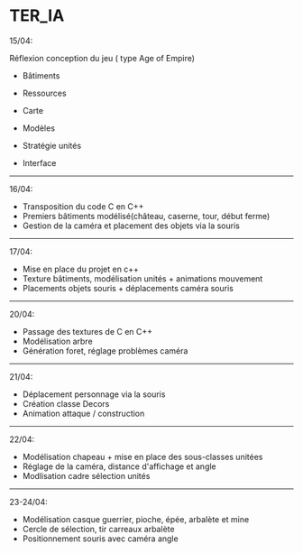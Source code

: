
# TER_IA
15/04:

Réflexion conception du jeu ( type  Age of Empire)

  - Bâtiments
  
  - Ressources
  
  - Carte
  
  - Modèles
  
  - Stratégie unités
  
  - Interface
  
--------------------------------------------------
16/04:

- Transposition du code C en C++
- Premiers bâtiments modélisé(château, caserne, tour, début ferme)
- Gestion de la caméra et placement des objets via la souris

--------------------------------------------------
17/04:

- Mise en place du projet en c++
- Texture bâtiments, modélisation unités + animations mouvement
- Placements objets souris + déplacements caméra souris

---------------------------------------------------
20/04:

- Passage des textures de C en C++
- Modélisation arbre
- Génération foret, réglage problèmes caméra 

----------------------------------------------------
21/04:

- Déplacement personnage via la souris
- Création classe Decors 
- Animation attaque / construction

----------------------------------------------------
22/04:
- Modélisation chapeau + mise en place des sous-classes unitées
- Réglage de la caméra, distance d'affichage et angle
- Modlisation cadre sélection unités

----------------------------------------------------
23-24/04:
- Modélisation casque guerrier, pioche, épée, arbalète et mine
- Cercle de sélection, tir carreaux arbalète
- Positionnement souris avec caméra angle
